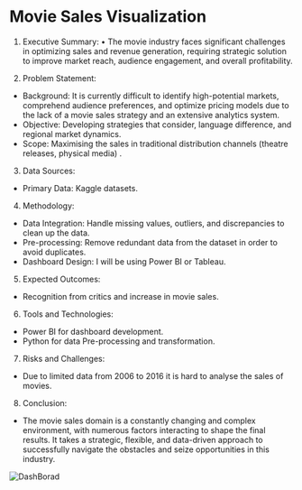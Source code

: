 # Movie Sales Visualization
1.	Executive Summary: 
•	The movie industry faces significant challenges in optimizing sales and revenue generation, requiring strategic solution to improve market reach, audience engagement, and overall profitability. 

2.	Problem Statement:
-	Background: It is currently difficult to identify high-potential markets, comprehend audience preferences, and optimize pricing models due to the lack of a movie sales strategy and an extensive analytics system.
-	Objective: Developing strategies that consider, language difference, and regional market dynamics.
-	Scope: Maximising the sales in traditional distribution channels (theatre releases, physical media) .

3.	Data Sources:
-	Primary Data: Kaggle datasets.

4.	Methodology:
-	Data Integration: Handle missing values, outliers, and discrepancies to clean up the data.
-	Pre-processing: Remove redundant data from the dataset in order to avoid duplicates.
-	Dashboard Design: I will be using Power BI or Tableau.
5.	Expected Outcomes:
-	Recognition from critics and increase in movie sales.
6. Tools and Technologies:
-	Power BI for dashboard development.
-	Python for data Pre-processing and transformation.
7. Risks and Challenges:
-	Due to limited data from 2006 to 2016 it is hard to analyse
the sales of movies.
8. Conclusion:
-	The movie sales domain is a constantly changing and complex environment, with numerous factors interacting to shape the final results. It takes a strategic, flexible, and data-driven approach to successfully navigate the obstacles and seize opportunities in this  industry.

![DashBorad](https://github.com/VishwaradhyaPoddar/Movie-Sales-PowerBi-Dashboard/assets/147502552/f7249ab5-a31a-4e27-9905-1e0f3543b49b)

